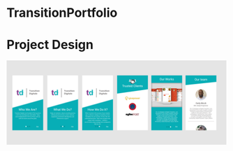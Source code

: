 # TransitionPortfolio

# Project Design
<img src="https://github.com/ledanfab/TransitionPortfolio/blob/master/Slice.jpg">
